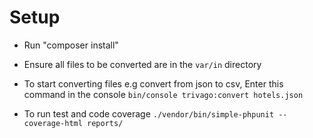 # Setup
*  Run "composer install"
*  Ensure all files to be converted are in the `var/in` directory
*  To start converting files e.g convert from json to csv, Enter this command in the console   `bin/console trivago:convert hotels.json` 

* To run test and code coverage `./vendor/bin/simple-phpunit --coverage-html reports/` 